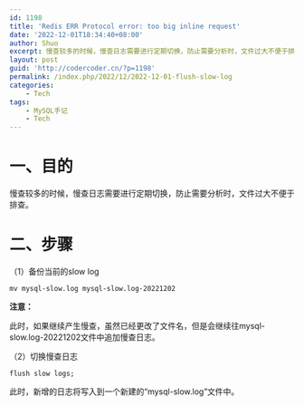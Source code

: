 ```yaml
---
id: 1198
title: 'Redis ERR Protocol error: too big inline request'
date: '2022-12-01T18:34:40+08:00'
author: Shuo
excerpt: 慢查较多的时候，慢查日志需要进行定期切换，防止需要分析时，文件过大不便于排查。
layout: post
guid: 'http://codercoder.cn/?p=1198'
permalink: /index.php/2022/12/2022-12-01-flush-slow-log
categories:
    - Tech
tags:
    - MySQL手记
    - Tech
---
```


# 一、目的
慢查较多的时候，慢查日志需要进行定期切换，防止需要分析时，文件过大不便于排查。

# 二、步骤
（1）备份当前的slow log
```
mv mysql-slow.log mysql-slow.log-20221202
```
**注意：**

此时，如果继续产生慢查，虽然已经更改了文件名，但是会继续往mysql-slow.log-20221202文件中追加慢查日志。

（2）切换慢查日志
```
flush slow logs;
```
此时，新增的日志将写入到一个新建的“mysql-slow.log”文件中。